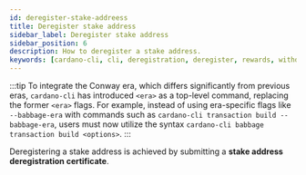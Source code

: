 ```yaml
---
id: deregister-stake-addreess
title: Deregister stake address
sidebar_label: Deregister stake address
sidebar_position: 6
description: How to deregister a stake address.
keywords: [cardano-cli, cli, deregistration, deregister, rewards, withdrawal, stake, stake addresses, cardano-node, transactions]
---
```


:::tip
To integrate the Conway era, which differs significantly from previous eras, `cardano-cli` has introduced `<era>` as a top-level command, replacing the former `<era>` flags. For example, instead of using era-specific flags like `--babbage-era` with commands such as `cardano-cli transaction build --babbage-era`, users must now utilize the syntax `cardano-cli babbage transaction build <options>`. 
:::

Deregistering a stake address is achieved by submitting a **stake address deregistration certificate**. 


